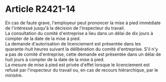 # Article R2421-14

  
En cas de faute grave, l'employeur peut prononcer la mise à pied immédiate de l'intéressé jusqu'à la décision de l'inspecteur du travail.   
La consultation du comité d'entreprise a lieu dans un délai de dix jours à compter de la date de la mise à pied.   
La demande d'autorisation de licenciement est présentée dans les quarante-huit heures suivant la délibération du comité d'entreprise. S'il n'y a pas de comité d'entreprise, cette demande est présentée dans un délai de huit jours à compter de la date de la mise à pied.   
La mesure de mise à pied est privée d'effet lorsque le licenciement est refusé par l'inspecteur du travail ou, en cas de recours hiérarchique, par le ministre.